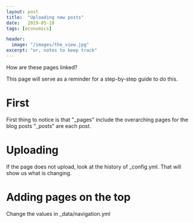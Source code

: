 ```yaml
---
layout: post
title:  "Uploading new posts"
date:   2019-05-10
tags: [economics]

header:
  image: "/images/the_view.jpg"
excerpt: "or, notes to keep track"
---
```


How are these pages linked?

This page will serve as a reminder for a step-by-step guide to do this.  

# First
First thing to notice is that "_pages" include the overarching pages for the blog posts
"_posts" are each post.  


# Uploading
If the page does not upload, look at the history of _config.yml.  That will show us what is changing.

# Adding pages on the top
Change the values in _data/navigation.yml